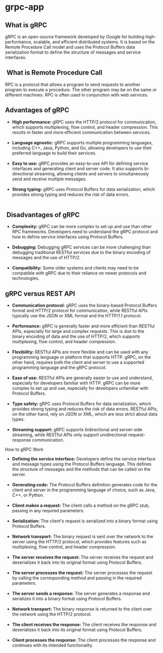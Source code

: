 # grpc-app

<h2> What is gRPC </h2>

gRPC is an open-source framework developed by Google for building high-performance, scalable, and efficient distributed systems. It is based on the Remote Procedure Call model and uses the Protocol Buffers data serialization format to define the structure of messages and service interfaces.

<h2> What is Remote Procedure Call </h2>

RPC is a protocol that allows a program to send requests to another program to execute a procedure. The other program may be on the same or different machines. RPC is often used in conjunction with web services.

<h2> Advantages of gRPC </h2>
<ul>
<li>
<strong>High performance:</strong> gRPC uses the HTTP/2 protocol for communication, which supports multiplexing, flow control, and header compression. This results in faster and more efficient communication between services.
</li>
</br>
<li>
<strong>Language agnostic:</strong> gRPC supports multiple programming languages, including C++, Java, Python, and Go, allowing developers to use their preferred language to build their services.
</li>
</br>
<li>
<strong>Easy to use:</strong> gRPC provides an easy-to-use API for defining service interfaces and generating client and server code. It also supports bi-directional streaming, allowing clients and servers to simultaneously send and receive multiple messages.
</li> 
</br>
<li>
<strong>Strong typing:</strong> gRPC uses Protocol Buffers for data serialization, which provides strong typing and reduces the risk of data errors.
</li> 
</br>
</ul>




<h2> Disadvantages of gRPC </h2>
<ul>
<li>
<strong>Complexity:</strong> gRPC can be more complex to set up and use than other RPC frameworks. Developers need to understand the gRPC protocol and how to define service interfaces using Protocol Buffers.
</li>
</br>
<li>
<strong>Debugging:</strong> Debugging gRPC services can be more challenging than debugging traditional RESTful services due to the binary encoding of messages and the use of HTTP/2.
</li>
</br>
<li>
<strong>Compatibility:</strong> Some older systems and clients may need to be compatible with gRPC due to their reliance on newer protocols and technologies.
</li>
</ul>

<h2> gRPC versus REST API </h2>
<ul>
<li>
<strong>Communication protocol:</strong> gRPC uses the binary-based Protocol Buffers format and HTTP/2 protocol for communication, while RESTful APIs typically use the JSON or XML format and the HTTP/1.1 protocol.
</li>
</br>
<li>
<strong>Performance:</strong> gRPC is generally faster and more efficient than RESTful APIs, especially for large and complex requests. This is due to the binary encoding of data and the use of HTTP/2, which supports multiplexing, flow control, and header compression.
</li>
</br>
<li>
<strong>Flexibility:</strong> RESTful APIs are more flexible and can be used with any programming language or platform that supports HTTP. gRPC, on the other hand, requires both the client and server to use a supported programming language and the gRPC protocol.
</li>
</br>
<li>
<strong>Ease of use:</strong> RESTful APIs are generally easier to use and understand, especially for developers familiar with HTTP. gRPC can be more complex to set up and use, especially for developers unfamiliar with Protocol Buffers.
</li>
</br>
<li>
<strong>Type safety:</strong> gRPC uses Protocol Buffers for data serialization, which provides strong typing and reduces the risk of data errors. RESTful APIs, on the other hand, rely on JSON or XML, which are less strict about data types.
</li>
</br>
<li>
<strong>Streaming support:</strong> gRPC supports bidirectional and server-side streaming, while RESTful APIs only support unidirectional request-response communication.
</li>
</ul>


How to gRPC Work
<ul>
<li>
<strong>Defining the service interface:</strong> Developers define the service interface and message types using the Protocol Buffers language. This defines the structure of messages and the methods that can be called on the server.
</li>
</br>
<li>
<strong>Generating code:</strong> The Protocol Buffers definition generates code for the client and server in the programming language of choice, such as Java, C++, or Python.
</li>
</br>
<li>
<strong>Client makes a request:</strong> The client calls a method on the gRPC stub, passing in any required parameters.
</li>
</br>
<li>
<strong>Serialization:</strong> The client's request is serialized into a binary format using Protocol Buffers.
</li>
</br>
<li>
<strong>Network transport:</strong> The binary request is sent over the network to the server using the HTTP/2 protocol, which provides features such as multiplexing, flow control, and header compression.
</li>
</br>
<li>
<strong>The server receives the request:</strong> The server receives the request and deserializes it back into its original format using Protocol Buffers.
</li>
</br>
<li>
<strong>The server processes the request:</strong> The server processes the request by calling the corresponding method and passing in the required parameters.
</li>
</br>
<li>
<strong>The server sends a response:</strong> The server generates a response and serializes it into a binary format using Protocol Buffers.
</li>
</br>
<li>
<strong>Network transport:</strong> The binary response is returned to the client over the network using the HTTP/2 protocol.
</li>
</br>
<li>
<strong>The client receives the response:</strong> The client receives the response and deserializes it back into its original format using Protocol Buffers.
</li>
</br>
<li>
<strong>Client processes the response:</strong> The client processes the response and continues with its intended functionality.
</br>
</li>
</ul>
